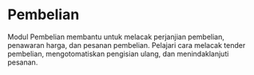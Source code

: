 # Pembelian

Modul Pembelian membantu untuk melacak perjanjian pembelian, penawaran harga, dan pesanan pembelian. Pelajari cara melacak tender pembelian, mengotomatiskan pengisian ulang, dan menindaklanjuti pesanan.
